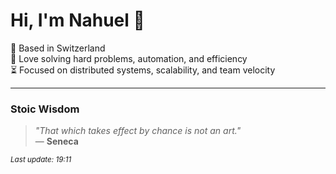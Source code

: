 # Hi, I'm Nahuel :tiger:

📍 Based in Switzerland  
💪 Love solving hard problems, automation, and efficiency  
⏳ Focused on distributed systems, scalability, and team velocity  

---

### Stoic Wisdom
> _"That which takes effect by chance is not an art."_  
> — **Seneca**

<sub>*Last update: 19:11*</sub>
